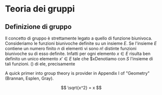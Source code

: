 # Teoria dei gruppi

## Definizione di gruppo
Il concetto di gruppo è strettamente legato a quello di funzione biunivoca. Consideriamo le funzioni biunivoche definite su un insieme $E$. Se l'insieme $E$ contiene un numero finito $n$ di elementi vi sono $n!$ distinte funzioni biunivoche su di esso definite. Infatti per ogni elemento $x \in E$ risulta ben definito un unico elemento $x' \in E$ tale che $xDenotiamo con $S$ l'insieme di tali funzioni. 
  () di ele, precisamente 

A quick primer into group theory is provider in Appendix I of "Geometry" (Brannan, Esplen, Gray). 

$$ \sqrt{x^2} = x $$  
<!--stackedit_data:
eyJoaXN0b3J5IjpbMTk3OTQ2NzY3Nl19
-->